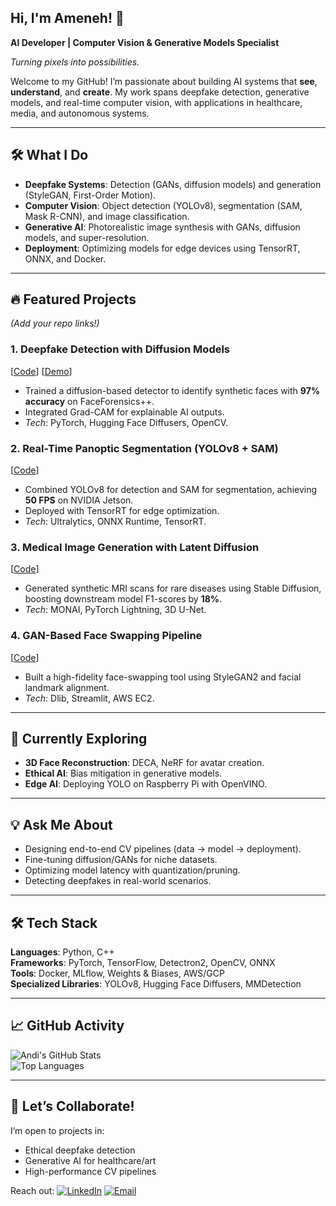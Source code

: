 ## Hi, I'm Ameneh! 👋  

**AI Developer | Computer Vision & Generative Models Specialist**  

*Turning pixels into possibilities.*  

Welcome to my GitHub! I’m passionate about building AI systems that **see**, **understand**, and **create**. My work spans deepfake detection, generative models, and real-time computer vision, with applications in healthcare, media, and autonomous systems.  

---

## 🛠️ **What I Do**  
- **Deepfake Systems**: Detection (GANs, diffusion models) and generation (StyleGAN, First-Order Motion).  
- **Computer Vision**: Object detection (YOLOv8), segmentation (SAM, Mask R-CNN), and image classification.  
- **Generative AI**: Photorealistic image synthesis with GANs, diffusion models, and super-resolution.  
- **Deployment**: Optimizing models for edge devices using TensorRT, ONNX, and Docker.  

---

## 🔥 **Featured Projects**  
*(Add your repo links!)*  



### 1. **Deepfake Detection with Diffusion Models**  
[[Code](link)] [[Demo](link)]  
- Trained a diffusion-based detector to identify synthetic faces with **97% accuracy** on FaceForensics++.  
- Integrated Grad-CAM for explainable AI outputs.  
- *Tech*: PyTorch, Hugging Face Diffusers, OpenCV.  

### 2. **Real-Time Panoptic Segmentation (YOLOv8 + SAM)**  
[[Code](link)]  
- Combined YOLOv8 for detection and SAM for segmentation, achieving **50 FPS** on NVIDIA Jetson.  
- Deployed with TensorRT for edge optimization.  
- *Tech*: Ultralytics, ONNX Runtime, TensorRT.  

### 3. **Medical Image Generation with Latent Diffusion**  
[[Code](link)]  
- Generated synthetic MRI scans for rare diseases using Stable Diffusion, boosting downstream model F1-scores by **18%**.  
- *Tech*: MONAI, PyTorch Lightning, 3D U-Net.  


### 4. **GAN-Based Face Swapping Pipeline**  
[[Code](link)]  
- Built a high-fidelity face-swapping tool using StyleGAN2 and facial landmark alignment.  
- *Tech*: Dlib, Streamlit, AWS EC2.  

---

## 🌱 **Currently Exploring**  
- **3D Face Reconstruction**: DECA, NeRF for avatar creation.  
- **Ethical AI**: Bias mitigation in generative models.  
- **Edge AI**: Deploying YOLO on Raspberry Pi with OpenVINO.  

---

## 💡 **Ask Me About**  
- Designing end-to-end CV pipelines (data → model → deployment).  
- Fine-tuning diffusion/GANs for niche datasets.  
- Optimizing model latency with quantization/pruning.  
- Detecting deepfakes in real-world scenarios.  


---

## 🛠️ **Tech Stack**  
**Languages**: Python, C++  
**Frameworks**: PyTorch, TensorFlow, Detectron2, OpenCV, ONNX  
**Tools**: Docker, MLflow, Weights & Biases, AWS/GCP  
**Specialized Libraries**: YOLOv8, Hugging Face Diffusers, MMDetection  

---

## 📈 **GitHub Activity**  
![Andi's GitHub Stats](https://github-readme-stats.vercel.app/api?username=yourusername&show_icons=true&theme=dark)  
![Top Languages](https://github-readme-stats.vercel.app/api/top-langs/?username=yourusername&layout=compact&theme=dark)  

---


## 🤝 **Let’s Collaborate!**  
I’m open to projects in:  
- Ethical deepfake detection  
- Generative AI for healthcare/art  
- High-performance CV pipelines  

Reach out: [![LinkedIn](https://img.shields.io/badge/LinkedIn-Connect-%230A66C2)](https://www.linkedin.com/in/amenehsadati/) 
[![Email](https://img.shields.io/badge/Email-Contact%20Me-%23EA4335)](sadatiameneh@gmail.com)  



<!--
**ameneh1376/ameneh1376** is a ✨ _special_ ✨ repository because its `README.md` (this file) appears on your GitHub profile.



